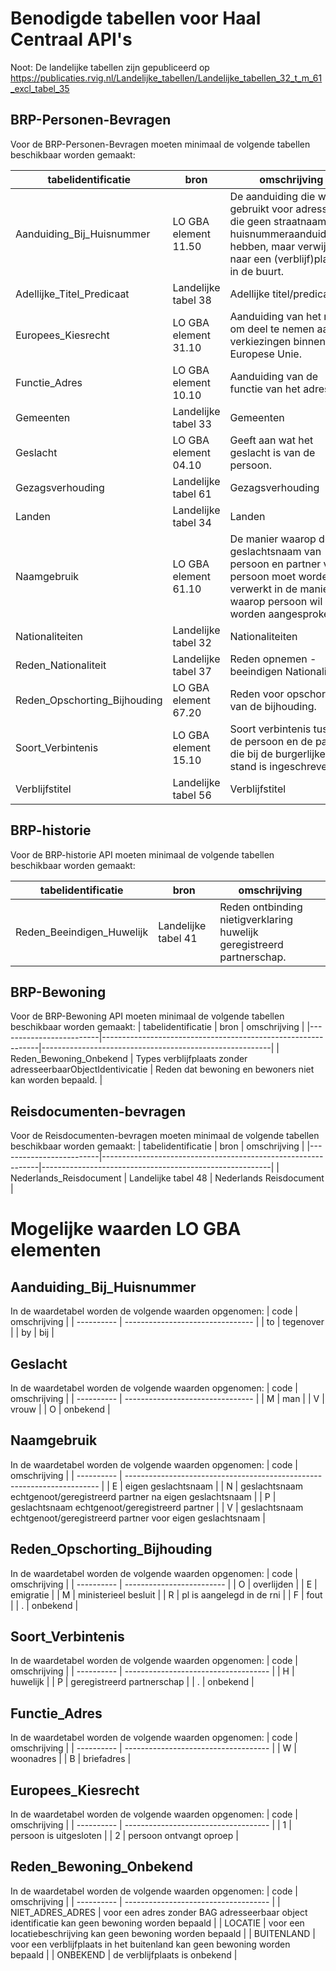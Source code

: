 # Benodigde tabellen voor Haal Centraal API's

Noot: De landelijke tabellen zijn gepubliceerd op https://publicaties.rvig.nl/Landelijke_tabellen/Landelijke_tabellen_32_t_m_61_excl_tabel_35

## BRP-Personen-Bevragen

Voor de BRP-Personen-Bevragen moeten minimaal de volgende tabellen beschikbaar worden gemaakt:

| tabelidentificatie           | bron                 | omschrijving                                                                                                                                               |
|------------------------------|----------------------|------------------------------------------------------------------------------------------------------------------------------------------------------------|
| Aanduiding_Bij_Huisnummer    | LO GBA element 11.50 | De aanduiding die wordt gebruikt voor adressen die geen straatnaam en huisnummeraanduidingen hebben, maar verwijzen naar een (verblijf)plaats in de buurt. |
| Adellijke_Titel_Predicaat    | Landelijke tabel 38  | Adellijke titel/predicaat                                                                                                                                  |
| Europees_Kiesrecht           | LO GBA element 31.10 | Aanduiding van het recht om deel te nemen aan verkiezingen binnen de Europese Unie.                                                                        |
| Functie_Adres                | LO GBA element 10.10 | Aanduiding van de functie van het adres.                                                                                                                   |
| Gemeenten                    | Landelijke tabel 33  | Gemeenten                                                                                                                                                  |
| Geslacht                     | LO GBA element 04.10 | Geeft aan wat het geslacht is van de persoon.                                                                                                              |
| Gezagsverhouding             | Landelijke tabel 61  | Gezagsverhouding                                                                                                                                           |
| Landen                       | Landelijke tabel 34  | Landen                                                                                                                                                     |
| Naamgebruik                  | LO GBA element 61.10 | De manier waarop de geslachtsnaam van persoon en partner van persoon moet worden verwerkt in de manier waarop persoon wil worden aangesproken.             |
| Nationaliteiten              | Landelijke tabel 32  | Nationaliteiten                                                                                                                                            |
| Reden_Nationaliteit          | Landelijke tabel 37  | Reden opnemen - beeindigen Nationaliteit                                                                                                                   |
| Reden_Opschorting_Bijhouding | LO GBA element 67.20 | Reden voor opschorting van de bijhouding.                                                                                                                  |
| Soort_Verbintenis            | LO GBA element 15.10 | Soort verbintenis tussen de persoon en de partner die bij de burgerlijke stand is ingeschreven.                                                            |
| Verblijfstitel               | Landelijke tabel 56  | Verblijfstitel                                                                                                                                             |

## BRP-historie

Voor de BRP-historie API moeten minimaal de volgende tabellen beschikbaar worden gemaakt:

| tabelidentificatie        | bron                | omschrijving                                                           |
|---------------------------|---------------------|------------------------------------------------------------------------|
| Reden_Beeindigen_Huwelijk | Landelijke tabel 41 | Reden ontbinding nietigverklaring huwelijk geregistreerd partnerschap. |

## BRP-Bewoning

Voor de BRP-Bewoning API moeten minimaal de volgende tabellen beschikbaar worden gemaakt:
| tabelidentificatie      | bron                                                         | omschrijving                                            |
|-------------------------|--------------------------------------------------------------|---------------------------------------------------------|
| Reden_Bewoning_Onbekend | Types verblijfplaats zonder adresseerbaarObjectIdentivicatie | Reden dat bewoning en bewoners niet kan worden bepaald. |

## Reisdocumenten-bevragen

Voor de Reisdocumenten-bevragen moeten minimaal de volgende tabellen beschikbaar worden gemaakt:
| tabelidentificatie      | bron                                                         | omschrijving                                            |
|-------------------------|--------------------------------------------------------------|---------------------------------------------------------|
| Nederlands_Reisdocument | Landelijke tabel 48 | Nederlands Reisdocument |

# Mogelijke waarden LO GBA elementen

## Aanduiding_Bij_Huisnummer

  In de waardetabel worden de volgende waarden opgenomen:
  | code       | omschrijving                     |
  | ---------- | -------------------------------- |
  | to         | tegenover                        |
  | by         | bij                              |

## Geslacht
  
  In de waardetabel worden de volgende waarden opgenomen:
  | code       | omschrijving                     |
  | ---------- | -------------------------------- |
  | M          | man                              |
  | V          | vrouw                            |
  | O          | onbekend                         |

## Naamgebruik

  In de waardetabel worden de volgende waarden opgenomen:
  | code       | omschrijving                                                            |
  | ---------- | ----------------------------------------------------------------------- |
  | E          | eigen geslachtsnaam                                                     |
  | N          | geslachtsnaam echtgenoot/geregistreerd partner na eigen geslachtsnaam   |
  | P          | geslachtsnaam echtgenoot/geregistreerd partner                          |
  | V          | geslachtsnaam echtgenoot/geregistreerd partner voor eigen geslachtsnaam |

## Reden_Opschorting_Bijhouding

  In de waardetabel worden de volgende waarden opgenomen:
  | code       | omschrijving              |
  | ---------- | ------------------------- |
  | O          | overlijden                |
  | E          | emigratie                 |
  | M          | ministerieel besluit      |
  | R          | pl is aangelegd in de rni |
  | F          | fout                      |
  | .          | onbekend                  |

## Soort_Verbintenis

  In de waardetabel worden de volgende waarden opgenomen:
  | code       | omschrijving                         |
  | ---------- | ------------------------------------ |
  | H          | huwelijk                             |
  | P          | geregistreerd partnerschap           |
  | .          | onbekend                             |

## Functie_Adres

  In de waardetabel worden de volgende waarden opgenomen:
  | code       | omschrijving                         |
  | ---------- | ------------------------------------ |
  | W          | woonadres                            |
  | B          | briefadres                           |

## Europees_Kiesrecht

  In de waardetabel worden de volgende waarden opgenomen:
  | code       | omschrijving                         |
  | ---------- | ------------------------------------ |
  | 1          | persoon is uitgesloten               |
  | 2          | persoon ontvangt oproep              |


## Reden_Bewoning_Onbekend
  
  In de waardetabel worden de volgende waarden opgenomen:
  | code             | omschrijving                                                                                  |
  | ----------       | ------------------------------------                                                          |
  | NIET_ADRES_ADRES | voor een adres zonder BAG adresseerbaar object identificatie kan geen bewoning worden bepaald |
  | LOCATIE          | voor een locatiebeschrijving kan geen bewoning worden bepaald                                 |
  | BUITENLAND       | voor een verblijfplaats in het buitenland kan geen bewoning worden bepaald                    |
  | ONBEKEND         | de verblijfplaats is onbekend                                                                 |
